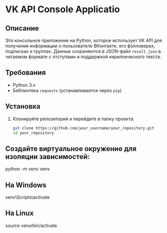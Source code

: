 # VK API Console Applicatio

## Описание
Это консольное приложение на Python, которое использует VK API для получения информации о пользователе ВКонтакте, его фолловерах, подписках и группах. Данные сохраняются в JSON-файл `result.json` в читаемом формате с отступами и поддержкой кириллического текста.


## Требования
- Python 3.x
- Библиотека `requests` (устанавливается через `pip`)

## Установка
1. Клонируйте репозиторий и перейдите в папку проекта:
   ```bash
   git clone https://github.com/your_username/your_repository.git
   cd your_repository
## Создайте виртуальное окружение для изоляции зависимостей:   
   python -m venv venv
## На Windows
   venv\Scripts\activate
## На Linux
   source venv/bin/activate
   